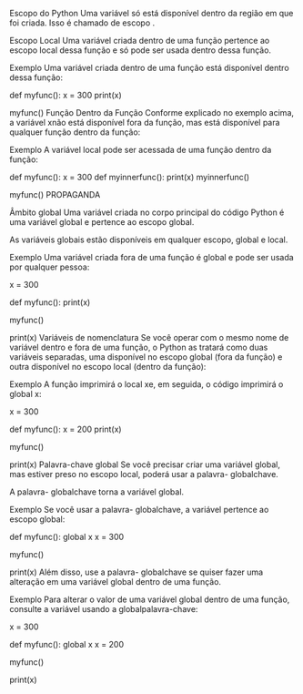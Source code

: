 Escopo do Python
Uma variável só está disponível dentro da região em que foi criada. Isso é chamado de escopo .

Escopo Local
Uma variável criada dentro de uma função pertence ao escopo local dessa função e só pode ser usada dentro dessa função.

Exemplo
Uma variável criada dentro de uma função está disponível dentro dessa função:

def myfunc():
  x = 300
  print(x)

myfunc()
Função Dentro da Função
Conforme explicado no exemplo acima, a variável xnão está disponível fora da função, mas está disponível para qualquer função dentro da função:

Exemplo
A variável local pode ser acessada de uma função dentro da função:

def myfunc():
  x = 300
  def myinnerfunc():
    print(x)
  myinnerfunc()

myfunc()
PROPAGANDA

Âmbito global
Uma variável criada no corpo principal do código Python é uma variável global e pertence ao escopo global.

As variáveis ​​globais estão disponíveis em qualquer escopo, global e local.

Exemplo
Uma variável criada fora de uma função é global e pode ser usada por qualquer pessoa:

x = 300

def myfunc():
  print(x)

myfunc()

print(x)
Variáveis ​​de nomenclatura
Se você operar com o mesmo nome de variável dentro e fora de uma função, o Python as tratará como duas variáveis ​​separadas, uma disponível no escopo global (fora da função) e outra disponível no escopo local (dentro da função):

Exemplo
A função imprimirá o local xe, em seguida, o código imprimirá o global x:

x = 300

def myfunc():
  x = 200
  print(x)

myfunc()

print(x)
Palavra-chave global
Se você precisar criar uma variável global, mas estiver preso no escopo local, poderá usar a palavra- globalchave.

A palavra- globalchave torna a variável global.

Exemplo
Se você usar a palavra- globalchave, a variável pertence ao escopo global:

def myfunc():
  global x
  x = 300

myfunc()

print(x)
Além disso, use a palavra- globalchave se quiser fazer uma alteração em uma variável global dentro de uma função.

Exemplo
Para alterar o valor de uma variável global dentro de uma função, consulte a variável usando a globalpalavra-chave:

x = 300

def myfunc():
  global x
  x = 200

myfunc()

print(x)
